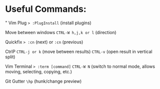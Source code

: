 # Useful Commands:

" Vim Plug
`> :PlugInstall` (install plugins)

Move between windows
`CTRL-W h,j,k or l` (direction)

Quickfix
`> :cn` (next) or `:cn` (previous)

CtrlP
`CTRL-j or k` (move between results)
`CTRL-v` (open result in vertical split)

Vim Terminal
`> :term [command]`
`CTRL-W N` (switch to normal mode, allows moving, selecting, copying, etc.)

Git Gutter
`\hp` (hunk/change preview)
